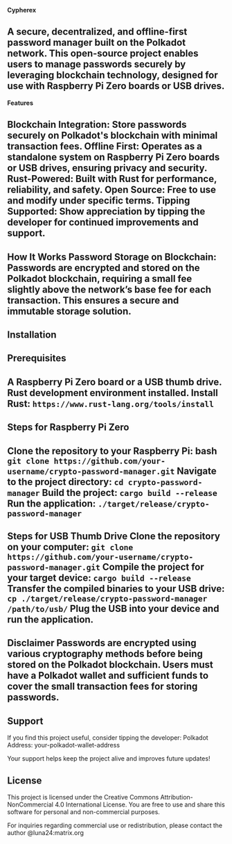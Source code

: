 **Cypherex**

A secure, decentralized, and offline-first password manager built on the Polkadot network. This open-source project enables users to manage passwords securely by leveraging blockchain technology, designed for use with Raspberry Pi Zero boards or USB drives.
----------
**Features**

Blockchain Integration: Store passwords securely on Polkadot's blockchain with minimal transaction fees.
Offline First: Operates as a standalone system on Raspberry Pi Zero boards or USB drives, ensuring privacy and security.
Rust-Powered: Built with Rust for performance, reliability, and safety.
Open Source: Free to use and modify under specific terms.
Tipping Supported: Show appreciation by tipping the developer for continued improvements and support.
----------
**How It Works**
Password Storage on Blockchain:
Passwords are encrypted and stored on the Polkadot blockchain, requiring a small fee slightly above the network’s base fee for each transaction. This ensures a secure and immutable storage solution.
----------

**Installation**
----------
Prerequisites
----------
A Raspberry Pi Zero board or a USB thumb drive.
Rust development environment installed.
Install Rust: ``https://www.rust-lang.org/tools/install``
----------
**Steps for Raspberry Pi Zero**
----------
Clone the repository to your Raspberry Pi:
bash
``git clone https://github.com/your-username/crypto-password-manager.git``
Navigate to the project directory:
``cd crypto-password-manager``
Build the project:
``cargo build --release``
Run the application:
``./target/release/crypto-password-manager``
----------
**Steps for USB Thumb Drive**
Clone the repository on your computer:
``git clone https://github.com/your-username/crypto-password-manager.git``
Compile the project for your target device:
``cargo build --release``
Transfer the compiled binaries to your USB drive:
``cp ./target/release/crypto-password-manager /path/to/usb/``
Plug the USB into your device and run the application.
----------
**Disclaimer**
Passwords are encrypted using various cryptography methods before being stored on the Polkadot blockchain. Users must have a Polkadot wallet and sufficient funds to cover the small transaction fees for storing passwords.
----------

**Support**
----------
If you find this project useful, consider tipping the developer:
Polkadot Address: your-polkadot-wallet-address

Your support helps keep the project alive and improves future updates!

**License**
----------
This project is licensed under the Creative Commons Attribution-NonCommercial 4.0 International License.
You are free to use and share this software for personal and non-commercial purposes.

For inquiries regarding commercial use or redistribution, please contact the author @luna24:matrix.org 